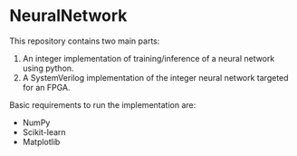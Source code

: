 # NeuralNetwork
This repository contains two main parts:
1. An integer implementation of training/inference of a neural network using python.
2. A SystemVerilog implementation of the integer neural network targeted for an FPGA.

Basic requirements to run the implementation are:
* NumPy
* Scikit-learn
* Matplotlib
